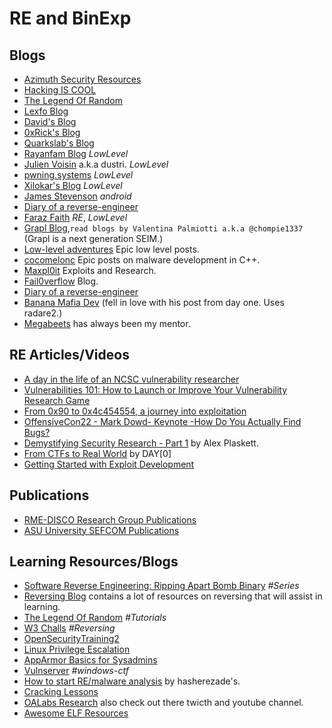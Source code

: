 # RE and BinExp

## Blogs
  
- [Azimuth Security Resources](https://www.azimuthsecurity.com/resources)
- [Hacking IS COOL](https://hackingiscool.pl/)
- [The Legend Of Random](https://legend.octopuslabs.io/index.html)
- [Lexfo Blog](https://blog.lexfo.fr/)
- [David's Blog](https://blog.dbouman.nl/)
- [0xRick's Blog](https://0xrick.github.io/)
- [Quarkslab's Blog](https://blog.quarkslab.com/index.html)
- [Rayanfam Blog](https://rayanfam.com/) *LowLevel*
- [Julien Voisin](https://dustri.org/) a.k.a dustri. *LowLevel*
- [pwning.systems](https://pwning.systems/) *LowLevel*
- [Xilokar's Blog](https://blog.xilokar.info/) *LowLevel*
- [James Stevenson](https://www.jamesstevenson.me/) *android*
- [Diary of a reverse-engineer](https://doar-e.github.io/)
- [Faraz Faith](https://faraz.faith/) *RE*, *LowLevel*
- [Grapl Blog](https://www.graplsecurity.com/blog),`read blogs by Valentina Palmiotti a.k.a @chompie1337` (Grapl is a next generation SEIM.)
- [Low-level adventures](https://0x434b.dev/) Epic low level posts.
- [cocomelonc](https://cocomelonc.github.io/) Epic posts on malware development in C++.
- [Maxpl0it](https://maxpl0it.com/) Exploits and Research.
- [Fail0verflow](https://fail0verflow.com/blog/) Blog.
- [Diary of a reverse-engineer](https://doar-e.github.io/index.html)
- [Banana Mafia Dev](https://bananamafia.dev/post/) (fell in love with his post from day one. Uses radare2.)
- [Megabeets](https://www.megabeets.net/) has always been my mentor.

## RE Articles/Videos
  
- [A day in the life of an NCSC vulnerability researcher](https://www.ncsc.gov.uk/blog-post/day-life-ncsc-vulnerability-researcher)
- [Vulnerabilities 101: How to Launch or Improve Your Vulnerability Research Game](https://av.tib.eu/media/36258)
- [From 0x90 to 0x4c454554, a journey into exploitation](http://www.myne-us.com/2010/08/from-0x90-to-0x4c454554-journey-into.html)
- [OffensiveCon22 - Mark Dowd- Keynote -How Do You Actually Find Bugs?](https://www.youtube.com/watch?v=7Ysy6iA2sqA)
- [Demystifying Security Research - Part 1](https://alexplaskett.github.io/demystifying-security-research-part1/) by Alex Plaskett.
- [From CTFs to Real World](https://dayzerosec.com/tags/ctf-to-real-world/) by DAY[0]
- [Getting Started with Exploit Development](https://dayzerosec.com/blog/2021/02/02/getting-started.html)

## Publications

- [RME-DISCO Research Group Publications](https://reversea.me/index.php/research/publications/)
- [ASU University SEFCOM Publications](https://sefcom.asu.edu/publications)
  
## Learning Resources/Blogs

- [Software Reverse Engineering: Ripping Apart Bomb Binary](https://compilepeace.medium.com/software-reverse-engineering-ripping-apart-bomb-binary-25cf63dc39d5) *#Series*
- [Reversing Blog](https://reversing.blog/) contains a lot of resources on reversing that will assist in learning.
- [The Legend Of Random](https://legend.octopuslabs.io/sample-page.html) *#Tutorials*
- [W3 Challs](https://w3challs.com/challenges/list/reversing) *#Reversing*
- [OpenSecurityTraining2](https://p.ost2.fyi/)
- [Linux Privilege Escalation](https://tbhaxor.com/linux-privilege-escalation/)
- [AppArmor Basics for Sysadmins](https://tbhaxor.com/apparmor-basics-for-sysadmins/)
- [Vulnserver](http://thegreycorner.com/2010/12/15/introducing-vulnserver.html) *#windows-ctf*
- [How to start RE/malware analysis](https://hshrzd.wordpress.com/how-to-start/) by hasherezade's.
- [Cracking Lessons](https://crackinglessons.com/)
- [OALabs Research](https://research.openanalysis.net/) also check out there twicth and youtube channel.
- [Awesome ELF Resources](https://github.com/tmpout/awesome-elf)
